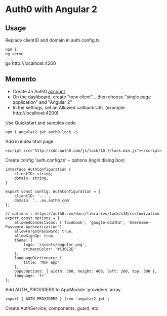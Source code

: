 # Auth0 with Angular 2

## Usage

Replace clientID and domain in auth.config.ts

```
npm i
ng serve
```
go http://localhost:4200

## Memento

- Create an Auth0 <a href="https://auth0.com/">account</a>
- On the dashboard, create "new client"... then choose "single page application" and "Angular 2"
- In the settings, set an Allowed callback URL (example: http://localhost:4200)

Use Quickstart and samples code

```
npm i angular2-jwt auth0-lock -S
```

Add in index html page

```
<script src="http://cdn.auth0.com/js/lock/10.7/lock.min.js"></script>
```

Create config 'auth.config.ts' + options (login dialog box)
```
interface AuthConfiguration {
    clientID: string;
    domain: string;
}

export const config: AuthConfiguration = {
    clientID: '...',
    domain: '...eu.auth0.com'
};

// options : https://auth0.com/docs/libraries/lock/v10/customization
export const options = {
    allowedConnections: ['facebook', 'google-oauth2', 'Username-Password-Authentication'],
    allowForgotPassword: true,
    allowSignUp: true,
    theme: {
        logo: '/assets/angular.png',
        primaryColor: '#C30E2E'
    },
    languageDictionary: {
        title: 'Mon app'
    },
    popupOptions: { width: 300, height: 400, left: 200, top: 300 },
    language: 'fr'
};

```

Add AUTH_PROVIDERS to AppModule 'providers' array
```
import { AUTH_PROVIDERS } from 'angular2-jwt';
```

Create AuthService, components, guard, etc.
